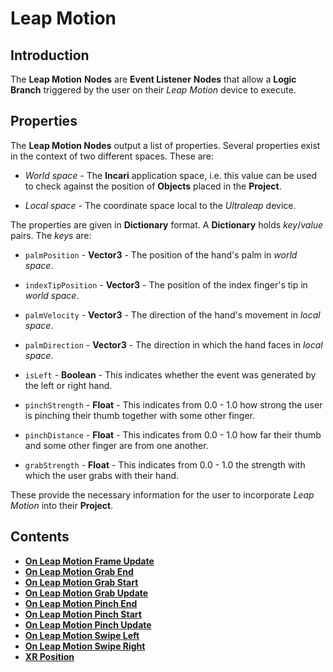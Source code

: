 # Leap Motion

## Introduction

The **Leap Motion** **Nodes** are **Event Listener** **Nodes** that allow a **Logic Branch** triggered by the user on their *Leap Motion* device to execute. 

## Properties

The **Leap Motion Nodes** output a list of properties. Several properties exist in the context of two different spaces. These are: 

* *World space* - The **Incari** application space, i.e. this value can be used to check against the position of **Objects** placed in the **Project**.

* *Local space* - The coordinate space local to the *Ultraleap* device.


The properties are given in **Dictionary** format. A **Dictionary** holds *key*/*value* pairs. The *keys* are:

* `palmPosition` - **Vector3** - The position of the hand's palm in *world space*.

* `indexTipPosition` - **Vector3** - The position of the index finger's tip in *world space*.

* `palmVelocity` - **Vector3** - The direction of the hand's movement in *local space*.

* `palmDirection` - **Vector3** - The direction in which the hand faces in *local space*.

* `isLeft` - **Boolean** - This indicates whether the event was generated by the left or right hand.

* `pinchStrength` - **Float** - This indicates from 0.0 - 1.0 how strong the user is pinching their thumb together with some other finger.

* `pinchDistance` - **Float** - This indicates from 0.0 - 1.0 how far their thumb and some other finger are from one another.

* `grabStrength` - **Float** - This indicates from 0.0 - 1.0 the strength with which the user grabs with their hand. 

These provide the necessary information for the user to incorporate *Leap Motion* into their **Project**.

## Contents 

* [**On Leap Motion Frame Update**](on-leap-motion-frame-update.md)
* [**On Leap Motion Grab End**](on-leapmotion-grab-end.md)
* [**On Leap Motion Grab Start**](on-leapmotion-grab-start.md)
* [**On Leap Motion Grab Update**](on-leapmotion-grab-update.md)
* [**On Leap Motion Pinch End**](on-leapmotion-pinch-end.md)
* [**On Leap Motion Pinch Start**](on-leapmotion-pinch-start.md)
* [**On Leap Motion Pinch Update**](on-leapmotion-pinch-update.md)
* [**On Leap Motion Swipe Left**](on-leapmotion-swipe-left.md)
* [**On Leap Motion Swipe Right**](on-leapmotion-swipe-right.md)
* [**XR Position**](xr-position.md)